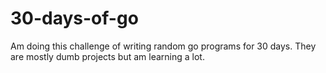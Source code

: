 # 30-days-of-go

Am doing this challenge of writing random go programs for 30 days.
They are mostly dumb projects but am learning a lot.
